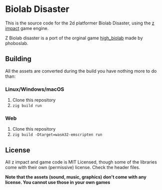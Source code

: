 # Biolab Disaster

This is the source code for the 2d platformer Biolab Disaster, using the [z impact](https://github.com/scemino/z_impact) game engine.

Z Biolab disaster is a port of the orginal game [high_biolab](https://github.com/phoboslab/high_biolab) made by phoboslab.

## Building

All the assets are converted during the build you have nothing more to do than:

### Linux/Windows/macOS

1. Clone this repository
2. `zig build run`

### Web

1. Clone this repository
2. `zig build -Dtarget=wasm32-emscripten run`

## License

All z impact and game code is MIT Licensed, though some of the libraries come with their own (permissive) license. Check the header files.

**Note that the assets (sound, music, graphics) don't come with any license. You cannot use those in your own games**